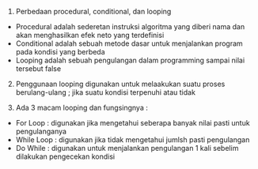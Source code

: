 1. Perbedaan procedural, conditional, dan looping
- Procedural adalah sederetan instruksi algoritma yang diberi nama dan akan menghasilkan efek neto yang terdefinisi
- Conditional adalah sebuah metode dasar untuk menjalankan program pada kondisi yang berbeda 
- Looping adalah sebuah pengulangan dalam programming sampai nilai tersebut false 

2. Penggunaan looping digunakan untuk melaakukan suatu proses berulang-ulang ; jika suatu kondisi terpenuhi atau tidak

3. Ada 3 macam looping dan fungsingnya :
- For Loop : digunakan jika mengetahui seberapa banyak nilai pasti  untuk pengulanganya
- While Loop : digunakan jika tidak mengetahui jumlsh pasti pengulangan
- Do While : digunakan untuk menjalankan pengulangan 1 kali sebelim dilakukan pengecekan kondisi 
